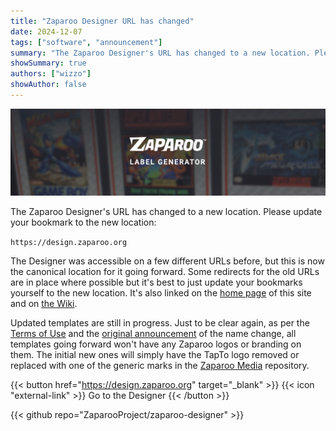 ```yaml
---
title: "Zaparoo Designer URL has changed"
date: 2024-12-07
tags: ["software", "announcement"]
summary: "The Zaparoo Designer's URL has changed to a new location. Please update your bookmark!"
showSummary: true
authors: ["wizzo"]
showAuthor: false
---
```


![Zaparoo Designer](cover.png)

The Zaparoo Designer's URL has changed to a new location. Please update your bookmark to the new location:

`https://design.zaparoo.org`

The Designer was accessible on a few different URLs before, but this is now the canonical location for it going forward. Some redirects for the old URLs are in place where possible but it's best to just update your bookmarks yourself to the new location. It's also linked on the [home page](/) of this site and on [the Wiki](https://wiki.zaparoo.org/).

Updated templates are still in progress. Just to be clear again, as per the [Terms of Use](/terms/) and the [original announcement](/news/tapto-to-zaparoo/) of the name change, all templates going forward won't have any Zaparoo logos or branding on them. The initial new ones will simply have the TapTo logo removed or replaced with one of the generic marks in the [Zaparoo Media](https://github.com/ZaparooProject/zaparoo-media) repository.

{{< button href="https://design.zaparoo.org" target="_blank" >}}
{{< icon "external-link" >}} Go to the Designer
{{< /button >}}

{{< github repo="ZaparooProject/zaparoo-designer" >}}
